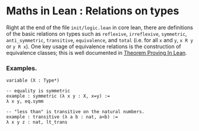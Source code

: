 # Maths in Lean : Relations on types

Right at the end of the file `init/logic.lean` in core lean, there are
definitions of the basic relations on types such as `reflexive`,
`irreflexive`, `symmetric`, `anti_symmetric`, `transitive`,
`equivalence`, and `total` (i.e. for all `x` and `y`,
`x R y` or `y R x`).
One key usage of equivalence relations is the construction of
equivalence classes; this is well documented in 
[Theorem Proving In Lean](https://leanprover.github.io/theorem_proving_in_lean/).

### Examples.

```lean
variable (X : Type*)

-- equality is symmetric
example : symmetric (λ x y : X, x=y) := 
λ x y, eq.symm

-- "less than" is transitive on the natural numbers.
example : transitive (λ a b : nat, a<b) := 
λ x y z : nat, lt_trans
```
